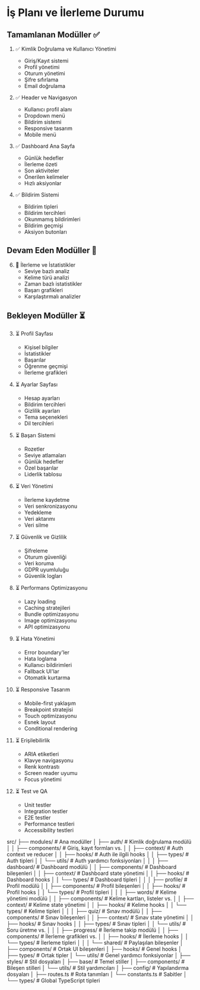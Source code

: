 # İş Planı ve İlerleme Durumu

## Tamamlanan Modüller ✅

1. ✅ Kimlik Doğrulama ve Kullanıcı Yönetimi
    * Giriş/Kayıt sistemi
    * Profil yönetimi
    * Oturum yönetimi
    * Şifre sıfırlama
    * Email doğrulama

2. ✅ Header ve Navigasyon
    * Kullanıcı profil alanı
    * Dropdown menü
    * Bildirim sistemi
    * Responsive tasarım
    * Mobile menü

5. ✅ Dashboard Ana Sayfa
    * Günlük hedefler
    * İlerleme özeti
    * Son aktiviteler
    * Önerilen kelimeler
    * Hızlı aksiyonlar

7. ✅ Bildirim Sistemi
    * Bildirim tipleri
    * Bildirim tercihleri
    * Okunmamış bildirimleri
    * Bildirim geçmişi
    * Aksiyon butonları

## Devam Eden Modüller 🔄

6. 🔄 İlerleme ve İstatistikler
    * Seviye bazlı analiz
    * Kelime türü analizi
    * Zaman bazlı istatistikler
    * Başarı grafikleri
    * Karşılaştırmalı analizler

## Bekleyen Modüller ⏳

3. ⏳ Profil Sayfası
    * Kişisel bilgiler
    * İstatistikler
    * Başarılar
    * Öğrenme geçmişi
    * İlerleme grafikleri

4. ⏳ Ayarlar Sayfası
    * Hesap ayarları
    * Bildirim tercihleri
    * Gizlilik ayarları
    * Tema seçenekleri
    * Dil tercihleri

8. ⏳ Başarı Sistemi
    * Rozetler
    * Seviye atlamaları
    * Günlük hedefler
    * Özel başarılar
    * Liderlik tablosu

9. ⏳ Veri Yönetimi
    * İlerleme kaydetme
    * Veri senkronizasyonu
    * Yedekleme
    * Veri aktarımı
    * Veri silme

10. ⏳ Güvenlik ve Gizlilik
    * Şifreleme
    * Oturum güvenliği
    * Veri koruma
    * GDPR uyumluluğu
    * Güvenlik logları

11. ⏳ Performans Optimizasyonu
    * Lazy loading
    * Caching stratejileri
    * Bundle optimizasyonu
    * Image optimizasyonu
    * API optimizasyonu

12. ⏳ Hata Yönetimi
    * Error boundary'ler
    * Hata loglama
    * Kullanıcı bildirimleri
    * Fallback UI'lar
    * Otomatik kurtarma

13. ⏳ Responsive Tasarım
    * Mobile-first yaklaşım
    * Breakpoint stratejisi
    * Touch optimizasyonu
    * Esnek layout
    * Conditional rendering

14. ⏳ Erişilebilirlik
    * ARIA etiketleri
    * Klavye navigasyonu
    * Renk kontrastı
    * Screen reader uyumu
    * Focus yönetimi

15. ⏳ Test ve QA
    * Unit testler
    * Integration testler
    * E2E testler
    * Performance testleri
    * Accessibility testleri



src/
├── modules/                    # Ana modüller
│   ├── auth/                  # Kimlik doğrulama modülü
│   │   ├── components/        # Giriş, kayıt formları vs.
│   │   ├── context/          # Auth context ve reducer
│   │   ├── hooks/            # Auth ile ilgili hooks
│   │   ├── types/            # Auth tipleri
│   │   └── utils/            # Auth yardımcı fonksiyonları
│   │
│   ├── dashboard/            # Dashboard modülü
│   │   ├── components/       # Dashboard bileşenleri
│   │   ├── context/         # Dashboard state yönetimi
│   │   ├── hooks/           # Dashboard hooks
│   │   └── types/           # Dashboard tipleri
│   │
│   ├── profile/             # Profil modülü
│   │   ├── components/      # Profil bileşenleri
│   │   ├── hooks/          # Profil hooks
│   │   └── types/          # Profil tipleri
│   │
│   ├── words/              # Kelime yönetimi modülü
│   │   ├── components/     # Kelime kartları, listeler vs.
│   │   ├── context/       # Kelime state yönetimi
│   │   ├── hooks/         # Kelime hooks
│   │   └── types/         # Kelime tipleri
│   │
│   ├── quiz/              # Sınav modülü
│   │   ├── components/    # Sınav bileşenleri
│   │   ├── context/      # Sınav state yönetimi
│   │   ├── hooks/        # Sınav hooks
│   │   ├── types/        # Sınav tipleri
│   │   └── utils/        # Soru üretme vs.
│   │
│   ├── progress/         # İlerleme takip modülü
│   │   ├── components/   # İlerleme grafikleri vs.
│   │   ├── hooks/       # İlerleme hooks
│   │   └── types/       # İlerleme tipleri
│   │
│   └── shared/          # Paylaşılan bileşenler
│       ├── components/  # Ortak UI bileşenleri
│       ├── hooks/      # Genel hooks
│       ├── types/      # Ortak tipler
│       └── utils/      # Genel yardımcı fonksiyonlar
│
├── styles/             # Stil dosyaları
│   ├── base/          # Temel stiller
│   ├── components/    # Bileşen stilleri
│   └── utils/        # Stil yardımcıları
│
├── config/           # Yapılandırma dosyaları
│   ├── routes.ts    # Rota tanımları
│   └── constants.ts # Sabitler
│
└── types/           # Global TypeScript tipleri